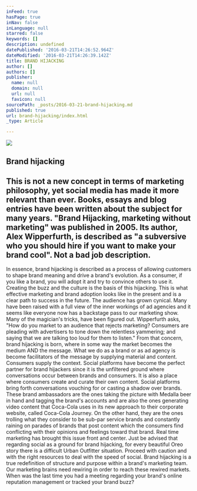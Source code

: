 ```yaml
---
inFeed: true
hasPage: true
inNav: false
inLanguage: null
starred: false
keywords: []
description: undefined
datePublished: '2016-03-21T14:26:52.964Z'
dateModified: '2016-03-21T14:26:39.142Z'
title: BRAND HIJACKING
author: []
authors: []
publisher:
  name: null
  domain: null
  url: null
  favicon: null
sourcePath: _posts/2016-03-21-brand-hijacking.md
published: true
url: brand-hijacking/index.html
_type: Article

---
```

![](https://the-grid-user-content.s3-us-west-2.amazonaws.com/ca97c2b6-02b1-40e4-b05f-33f49887fdf0.png)

## Brand hijacking 

## 

## This is not a new concept in terms of marketing philosophy, yet social media has made it more relevant than ever. Books, essays and blog entries have been written about the subject for many years. "Brand Hijacking, marketing without marketing" was published in 2005\. Its author, Alex Wipperfurth, is described as "a subversive who you should hire if you want to make your brand cool". Not a bad job description.
In essence, brand hijacking is described as a process of allowing customers to shape brand meaning and drive a brand's evolution.
As a consumer, if you like a brand, you will adopt it and try to convince others to use it. Creating the buzz and the culture is the basis of this hijacking. This is what effective marketing and brand adoption looks like in the present and is a clear path to success in the future.
The audience has grown cynical. Many have been raised with a full view of the inner workings of ad agencies and it seems like everyone now has a backstage pass to our marketing show. Many of the magician's tricks, have been figured out. Wipperfurth asks, "How do you market to an audience that rejects marketing? Consumers are pleading with advertisers to tone down the relentless yammering; and saying that we are talking too loud for them to listen." From that concern, brand hijacking is born, where in some way the market becomes the medium AND the message. What we do as a brand or as ad agency is become facilitators of the message by supplying material and content. Consumers supply the context.
Social platforms have become the perfect partner for brand hijackers since it is the unfiltered ground where conversations occur between brands and consumers. It is also a place where consumers create and curate their own content. Social platforms bring forth conversations vouching for or casting a shadow over brands. These brand ambassadors are the ones taking the picture with Medalla beer in hand and tagging the brand's accounts and are also the ones generating video content that Coca-Cola uses in its new approach to their corporate website, called Coca-Cola Journey. On the other hand, they are the ones trolling what they consider to be sub-par service brands and constantly raining on parades of brands that post content which the consumers find conflicting with their opinions and feelings toward that brand. Real time marketing has brought this issue front and center. Just be advised that regarding social as a ground for brand hijacking, for every beautiful Oreo story there is a difficult Urban Outfitter situation. Proceed with caution and with the right resources to deal with the speed of social.
Brand hijacking is a true redefinition of structure and purpose within a brand's marketing team. Our marketing brains need rewiring in order to reach these rewired markets. When was the last time you had a meeting regarding your brand's online reputation management or tracked your brand buzz?